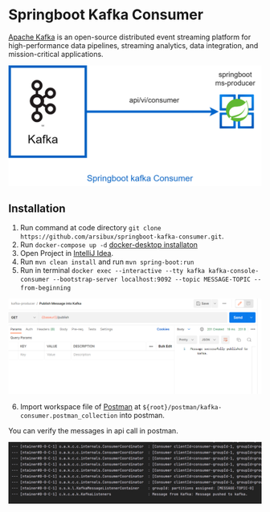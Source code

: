 # Springboot Kafka Consumer

[Apache Kafka](https://kafka.apache.org/) is an open-source distributed event streaming platform for high-performance data pipelines, streaming analytics, data integration, and mission-critical applications.

![kafka consumer service](https://github.com/arsibux/springboot-kafka-consumer/blob/main/draw_io/kafka-consumer.drawio.png "kafka consumer service")

## Installation

1. Run command at code directory `git clone https://github.com/arsibux/springboot-kafka-consumer.git`.
2. Run `docker-compose up -d` [docker-desktop installaton](https://docs.docker.com/desktop/)
3. Open Project in [IntelliJ Idea](https://www.jetbrains.com/idea/download/).
4. Run `mvn clean install` and run `mvn spring-boot:run`
5. Run in terminal `docker exec --interactive --tty kafka kafka-console-consumer --bootstrap-server localhost:9092 --topic MESSAGE-TOPIC --from-beginning`



![postman-api-call](https://github.com/arsibux/springboot-kafka-consumer/blob/main/docs/img/postman-api-call.png "postman-api-call")



6. Import workspace file of [Postman](https://www.postman.com/downloads/) at `${root}/postman/kafka-consumer.postman_collection` into postman.


You can verify the messages in api call in postman.


![terminal](https://github.com/arsibux/springboot-kafka-consumer/blob/main/docs/img/verify.png "terminal")

